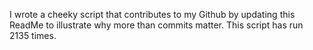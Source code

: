 I wrote a cheeky script that contributes to my Github by updating this ReadMe to illustrate why more than commits matter. This script has run 2135 times.